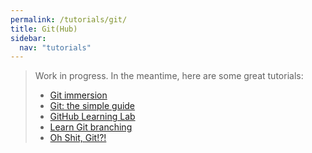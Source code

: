 ```yaml
---
permalink: /tutorials/git/
title: Git(Hub)
sidebar:
  nav: "tutorials"
---
```


> Work in progress. In the meantime, here are some great tutorials:
> 
> - [Git immersion](https://gitimmersion.com/index.html)
> - [Git: the simple guide](https://up1.github.io/git-guide/index.html)
> - [GitHub Learning Lab](https://lab.github.com/)
> - [Learn Git branching](https://learngitbranching.js.org/)
> - [Oh Shit, Git!?!](https://ohshitgit.com/)
